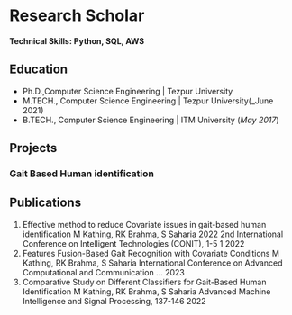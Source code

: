 # Research Scholar

#### Technical Skills: Python, SQL, AWS

## Education
- Ph.D.,Computer Science Engineering | Tezpur University								       		
- M.TECH., Computer Science Engineering | Tezpur University(_June 2021)		 			        		
- B.TECH., Computer Science Engineering | ITM University	 (_May 2017_)



## Projects
### Gait Based Human identification




## Publications
1. Effective method to reduce Covariate issues in gait-based human identification M Kathing, RK Brahma, S Saharia 2022 2nd International Conference on Intelligent Technologies (CONIT), 1-5	1	2022
2. Features Fusion-Based Gait Recognition with Covariate Conditions M Kathing, RK Brahma, S Saharia International Conference on Advanced Computational and Communication …		2023
3. Comparative Study on Different Classifiers for Gait-Based Human Identification M Kathing, RK Brahma, S Saharia Advanced Machine Intelligence and Signal Processing, 137-146		2022

